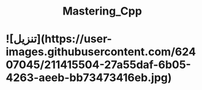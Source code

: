 <h1 align="center"> Mastering_Cpp <h1>
![تنزيل](https://user-images.githubusercontent.com/62407045/211415504-27a55daf-6b05-4263-aeeb-bb73473416eb.jpg)
